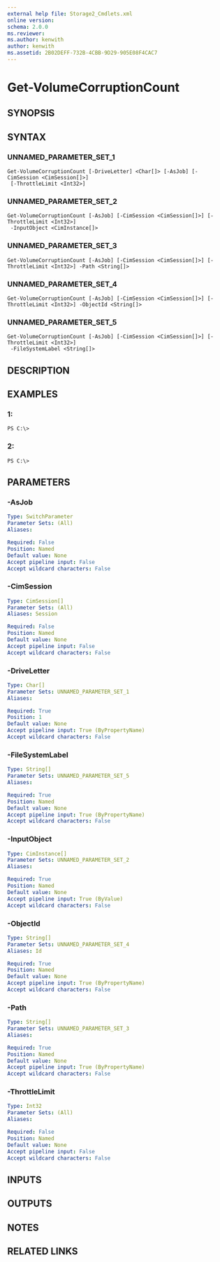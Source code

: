 ```yaml
---
external help file: Storage2_Cmdlets.xml
online version: 
schema: 2.0.0
ms.reviewer:
ms.author: kenwith
author: kenwith
ms.assetid: 2B02DEFF-732B-4CBB-9D29-905E08F4CAC7
---
```


# Get-VolumeCorruptionCount

## SYNOPSIS

## SYNTAX

### UNNAMED_PARAMETER_SET_1
```
Get-VolumeCorruptionCount [-DriveLetter] <Char[]> [-AsJob] [-CimSession <CimSession[]>]
 [-ThrottleLimit <Int32>]
```

### UNNAMED_PARAMETER_SET_2
```
Get-VolumeCorruptionCount [-AsJob] [-CimSession <CimSession[]>] [-ThrottleLimit <Int32>]
 -InputObject <CimInstance[]>
```

### UNNAMED_PARAMETER_SET_3
```
Get-VolumeCorruptionCount [-AsJob] [-CimSession <CimSession[]>] [-ThrottleLimit <Int32>] -Path <String[]>
```

### UNNAMED_PARAMETER_SET_4
```
Get-VolumeCorruptionCount [-AsJob] [-CimSession <CimSession[]>] [-ThrottleLimit <Int32>] -ObjectId <String[]>
```

### UNNAMED_PARAMETER_SET_5
```
Get-VolumeCorruptionCount [-AsJob] [-CimSession <CimSession[]>] [-ThrottleLimit <Int32>]
 -FileSystemLabel <String[]>
```

## DESCRIPTION

## EXAMPLES

### 1:
```
PS C:\>
```

### 2:
```
PS C:\>
```

## PARAMETERS

### -AsJob


```yaml
Type: SwitchParameter
Parameter Sets: (All)
Aliases: 

Required: False
Position: Named
Default value: None
Accept pipeline input: False
Accept wildcard characters: False
```

### -CimSession


```yaml
Type: CimSession[]
Parameter Sets: (All)
Aliases: Session

Required: False
Position: Named
Default value: None
Accept pipeline input: False
Accept wildcard characters: False
```

### -DriveLetter


```yaml
Type: Char[]
Parameter Sets: UNNAMED_PARAMETER_SET_1
Aliases: 

Required: True
Position: 1
Default value: None
Accept pipeline input: True (ByPropertyName)
Accept wildcard characters: False
```

### -FileSystemLabel


```yaml
Type: String[]
Parameter Sets: UNNAMED_PARAMETER_SET_5
Aliases: 

Required: True
Position: Named
Default value: None
Accept pipeline input: True (ByPropertyName)
Accept wildcard characters: False
```

### -InputObject


```yaml
Type: CimInstance[]
Parameter Sets: UNNAMED_PARAMETER_SET_2
Aliases: 

Required: True
Position: Named
Default value: None
Accept pipeline input: True (ByValue)
Accept wildcard characters: False
```

### -ObjectId


```yaml
Type: String[]
Parameter Sets: UNNAMED_PARAMETER_SET_4
Aliases: Id

Required: True
Position: Named
Default value: None
Accept pipeline input: True (ByPropertyName)
Accept wildcard characters: False
```

### -Path


```yaml
Type: String[]
Parameter Sets: UNNAMED_PARAMETER_SET_3
Aliases: 

Required: True
Position: Named
Default value: None
Accept pipeline input: True (ByPropertyName)
Accept wildcard characters: False
```

### -ThrottleLimit


```yaml
Type: Int32
Parameter Sets: (All)
Aliases: 

Required: False
Position: Named
Default value: None
Accept pipeline input: False
Accept wildcard characters: False
```

## INPUTS

## OUTPUTS

## NOTES

## RELATED LINKS

